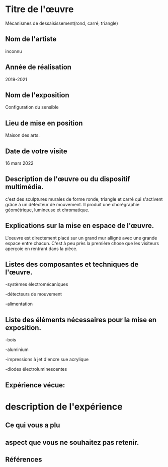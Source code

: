 
# Titre de l'œuvre
Mécanismes de dessaisissement(rond, carré, triangle)

## Nom de l'artiste
inconnu

## Année de réalisation
2019-2021

## Nom de l'exposition
Configuration du sensible

## Lieu de mise en position
Maison des arts.

## Date de votre visite
16 mars 2022

## Description de l'œuvre ou du dispositif multimédia.
c'est des sculptures murales de forme ronde, triangle et carré qui s'activent grâce à un détecteur de mouvement. Il produit une chorégraphie géométrique, lumineuse et chromatique.



## Explications sur la mise en espace de l'œuvre.
L'oeuvre est directement placé sur un grand mur alligné avec une grande espace entre chacun. C'est à peu près la première chose que les visiteurs aperçoie en rentrant dans la pièce. 

## Listes des composantes et techniques de l'œuvre.

-systèmes électromécaniques

-détecteurs de mouvement

-alimentation


## Liste des éléments nécessaires pour la mise en exposition.

-bois

-aluminium

-impressions à jet d'encre sue acrylique

-diodes électroluminescentes


## Expérience vécue:

# description de l'expérience

## Ce qui vous a plu

## aspect que vous ne souhaitez pas retenir.


## Références


